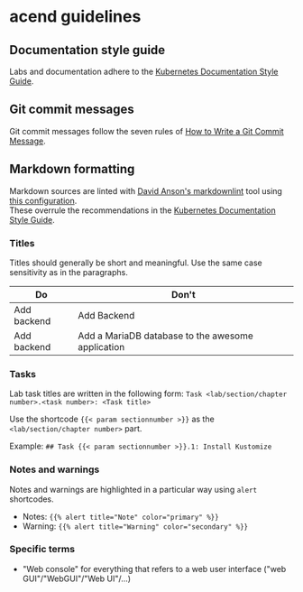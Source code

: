 # acend guidelines

## Documentation style guide

Labs and documentation adhere to the [Kubernetes Documentation Style Guide](https://kubernetes.io/docs/contribute/style/style-guide/).


## Git commit messages

Git commit messages follow the seven rules of [How to Write a Git Commit Message](https://chris.beams.io/posts/git-commit/).


## Markdown formatting

Markdown sources are linted with [David Anson's markdownlint](https://github.com/DavidAnson/markdownlint) tool using [this configuration](acend.json).\
These overrule the recommendations in the [Kubernetes Documentation Style Guide](https://kubernetes.io/docs/contribute/style/style-guide/).


### Titles

Titles should generally be short and meaningful. Use the same case sensitivity as in the paragraphs.

| Do            | Don't                                             |
| ------------- | ------------------------------------------------- |
| Add backend   | Add Backend                                       |
| Add backend   | Add a MariaDB database to the awesome application |


### Tasks

Lab task titles are written in the following form: `Task <lab/section/chapter number>.<task number>: <Task title>`

Use the shortcode `{{< param sectionnumber >}}` as the `<lab/section/chapter number>` part.

Example: `## Task {{< param sectionnumber >}}.1: Install Kustomize`


### Notes and warnings

Notes and warnings are highlighted in a particular way using `alert` shortcodes.

* Notes: `{{% alert title="Note" color="primary" %}}`
* Warning: `{{% alert title="Warning" color="secondary" %}}`


### Specific terms

* "Web console" for everything that refers to a web user interface ("web GUI"/"WebGUI"/"Web UI"/...)
